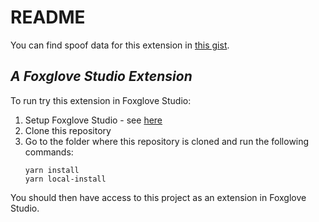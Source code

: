 # README

You can find spoof data for this extension in [this gist](https://gist.github.com/audrow/f1725bffd5ebea6433dd7396f7700b3b).

## _A Foxglove Studio Extension_

To run try this extension in Foxglove Studio:

1. Setup Foxglove Studio - see [here](https://github.com/foxglove/studio)
1. Clone this repository
1. Go to the folder where this repository is cloned and run the following
   commands:
   ```
   yarn install
   yarn local-install
   ```

You should then have access to this project as an extension in Foxglove Studio.
